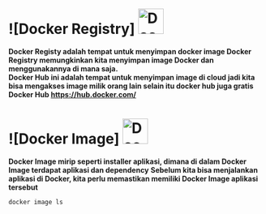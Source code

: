 # ![Docker Registry] <img src="https://www.docker.com/wp-content/uploads/2022/03/Moby-logo.png" alt="Docker" width="50">
**Docker Registy adalah tempat untuk menyimpan docker image Docker Registry memungkinkan kita menyimpan image Docker dan menggunakannya di mana saja.**  
**Docker Hub ini adalah tempat untuk menyimpan image di cloud jadi kita bisa mengakses image milik orang lain selain itu docker hub juga gratis**  
**Docker Hub https://hub.docker.com/**

# ![Docker Image] <img src="https://www.docker.com/wp-content/uploads/2022/03/Moby-logo.png" alt="Docker" width="50">
**Docker Image mirip seperti installer aplikasi, dimana di dalam Docker Image terdapat aplikasi dan dependency**
**Sebelum kita bisa menjalankan aplikasi di Docker, kita perlu memastikan memiliki Docker Image aplikasi tersebut**

```bash
docker image ls